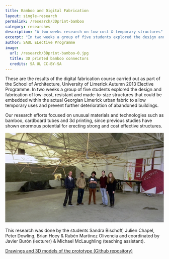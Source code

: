 ```yaml
---
title: Bamboo and Digital Fabrication
layout: single-research
permalink: /research/3Dprint-bamboo
category: researches
description: "A two weeks research on low-cost & temporary structures"
excerpt: "In two weeks a group of five students explored the design and fabrication of low-cost, resistant and made-to-size structures that could be embedded within the actual Georgian Limerick urban fabric to allow temporary uses and prevent further deterioration of abandoned buildings"
author: SAUL ELective Programme
image:
  url: /research/3Dprint-bamboo-0.jpg
  title: 3D printed bamboo connectors
  credits: SA UL CC-BY-SA
---
```


These are the results of the digital fabrication course carried out as part of the School of Architecture, University of Limerick Autumn 2013 Elective Programme. In two weeks a group of five students explored the design and fabrication of low-cost, resistant and made-to-size structures that could be embedded within the actual Georgian Limerick urban fabric to allow temporary uses and prevent further deterioration of abandoned buildings.

Our research efforts focused on unusual materials and technologies such as bamboo, cardboard tubes and 3d printing, since previous studies have shown enormous potential for erecting strong and cost effective structures.

<img src="/img/research/3Dprint-bamboo-1.jpg" />

This research was done by the students Sandra Bischoff, Julien Chapel, Peter Dowling, Brian Hoey & Rubén Martínez Olivencia and coordinated by Javier Burón (lecturer) & Michael McLaughling (teaching assistant).

[Drawings and 3D models of the prototype (Github repository)](https://github.com/FabLabLimerick/bamboo-3dprinter-elective)


